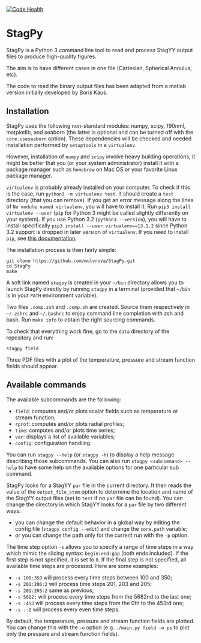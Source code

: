 [![Code Health](https://landscape.io/github/mulvrova/StagPy/master/landscape.svg?style=flat-square)](https://landscape.io/github/mulvrova/StagPy/master)

# StagPy

StagPy is a Python 3 command line tool to read and process StagYY output files
to produce high-quality figures.

The aim is to have different cases in one file (Cartesian, Spherical Annulus,
etc).

The code to read the binary output files has been adapted from a matlab version
initially developed by Boris Kaus.

## Installation

StagPy uses the following non-standard modules: numpy, scipy, f90nml,
matplotlib, and seaborn (the latter is optional and can be turned off with the
`core.useseaborn` option). These dependencies will be checked and needed
installation performed by `setuptools` in a `virtualenv`.

However, installation of `numpy` and `scipy` involve heavy building operations,
it might be better that you (or your system administrator) install it with
a package manager such as `homebrew` on Mac OS or your favorite Linux package
manager.

`virtualenv` is probably already installed on your computer. To check if this
is the case, run `python3 -m virtualenv test`. It should create a `test`
directory (that you can remove). If you get an error message along the lines of
`No module named virtualenv`, you will have to install it. Run `pip3 install
virtualenv --user` (`pip` for Python 3 might be called slightly differently on
your system). If you use Python 3.2 (`python3 --version`), you will have to
install specifically `pip3 install --user virtualenv==13.1.2` since Python 3.2
support is dropped in later version of `virtualenv`. If you need to install
`pip`, see [this
documentation](http://python-packaging-user-guide.readthedocs.org/en/latest/installing/#install-pip-setuptools-and-wheel).

The installation process is then fairly simple:

    git clone https://github.com/mulvrova/StagPy.git
    cd StagPy
    make

A soft link named `stagpy` is created in your `~/bin` directory allows you to
launch StagPy directly by running `stagpy` in a terminal (provided that `~/bin`
is in your `PATH` environment variable).

Two files `.comp.zsh` and `.comp.sh` are created. Source them respectively in
`~/.zshrc` and `~/.bashrc` to enjoy command line completion with zsh and bash.
Run `make info` to obtain the right sourcing commands.

To check that everything work fine, go to the `data` directory of the
repository and run:

    stagpy field

Three PDF files with a plot of the temperature, pressure and
stream function fields should appear.

## Available commands

The available subcommands are the following:

- `field`: computes and/or plots scalar fields such as temperature or stream
  function;
- `rprof`: computes and/or plots radial profiles;
- `time`: computes and/or plots time series;
- `var`: displays a list of available variables;
- `config`: configuration handling.

You can run `stagpy --help` (or `stagpy -h`) to display a help message describing
those subcommands. You can also run `stagpy <subcommand> --help` to have some
help on the available options for one particular sub command.

StagPy looks for a StagYY `par` file in the current directory. It then reads
the value of the `output_file_stem` option to determine the location and name
of the StagYY output files (set to `test` if no `par` file can be found).
You can change the directory in which StagYY looks for a `par` file by two
different ways:

- you can change the default behavior in a global way by editing the config
  file (`stagpy config --edit`) and change the `core.path` variable;
- or you can change the path only for the current run with the `-p` option.

The time step option `-s` allows you to specify a range of time steps in a way
which mimic the slicing syntax: `begin:end:gap` (both ends included). If the
first step is not specified, it is set to `0`. If the final step is not
specified, all available time steps are processed. Here are some examples:

- `-s 100:350` will process every time steps between 100 and 350;
- `-s 201:206:2` will process time steps 201, 203 and 205;
- `-s 201:205:2` same as previous;
- `-s 5682:` will process every time steps from the 5682nd to the last one;
- `-s :453` will process every time steps from the 0th to the 453rd one;
- `-s ::2` will process every even time steps.

By default, the temperature, pressure and stream function fields are plotted.
You can change this with the `-o` option (e.g. `./main.py field -o ps` to plot
only the pressure and stream function fields).

